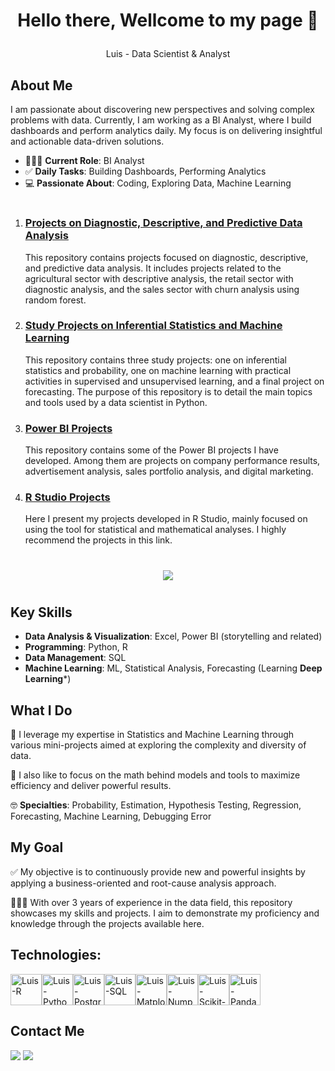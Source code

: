 <h1><p align="center">Hello there, Wellcome to my page 💭</p></h1>
<p align="center"> Luis - Data Scientist & Analyst </p>

## About Me

I am passionate about discovering new perspectives and solving complex problems with data. Currently, I am working as a BI Analyst, where I build dashboards and perform analytics daily. My focus is on delivering insightful and actionable data-driven solutions.</br>

- 🧑🏻‍💼 **Current Role**: BI Analyst
- ✅ **Daily Tasks**: Building Dashboards, Performing Analytics
- 💻 **Passionate About**: Coding, Exploring Data, Machine Learning

#

<p align="center">
  <ol>
    <li>
      <h3>
        <a href="https://github.com/velosoberti/DataAnalytics/blob/main/README.md">
          Projects on Diagnostic, Descriptive, and Predictive Data Analysis
        </a>
      </h3>
      <p>
        This repository contains projects focused on diagnostic, descriptive, and predictive data analysis. It includes projects related to the agricultural sector with descriptive analysis, the retail sector with diagnostic analysis, and the sales sector with churn analysis using random forest.
      </p>
    </li>
    <li>
      <h3>
        <a href="https://github.com/velosoberti/DataScience_Guide">
          Study Projects on Inferential Statistics and Machine Learning
        </a>
      </h3>
      <p>
        This repository contains three study projects: one on inferential statistics and probability, one on machine learning with practical activities in supervised and unsupervised learning, and a final project on forecasting. The purpose of this repository is to detail the main topics and tools used by a data scientist in Python.
      </p>
    </li>
    <li>
      <h3>
        <a href="https://github.com/velosoberti/Power-BI">
          Power BI Projects
        </a>
      </h3>
      <p>
        This repository contains some of the Power BI projects I have developed. Among them are projects on company performance results, advertisement analysis, sales portfolio analysis, and digital marketing.
      </p>
    </li>
    <li>
      <h3>
        <a href="https://rpubs.com/luis_hveloso">
          R Studio Projects
        </a>
      </h3>
      <p>
        Here I present my projects developed in R Studio, mainly focused on using the tool for statistical and mathematical analyses. I highly recommend the projects in this link.
      </p>
    </li>
  </ol>
</p>


#

<div align="center">
<picture>
  <source
    srcset="https://github-readme-stats.vercel.app/api?username=velosoberti&show_icons=true&theme=dracula"
    media="(prefers-color-scheme: dark)"
  />
  <source
    srcset="https://github-readme-stats.vercel.app/api?username=velosoberti&show_icons=true"
    media="(prefers-color-scheme: light), (prefers-color-scheme: no-preference)"
  />
  <img src="https://github-readme-stats.vercel.app/api?username=velosoberti&show_icons=true" />
</picture>
</div>

#

## Key Skills

- **Data Analysis & Visualization**: Excel, Power BI (storytelling and related)
- **Programming**: Python, R
- **Data Management**: SQL
- **Machine Learning**: ML, Statistical Analysis, Forecasting (Learning **Deep Learning***)

## What I Do

🔭 I leverage my expertise in Statistics and Machine Learning through various mini-projects aimed at exploring the complexity and diversity of data.

🔬 I also like to focus on the math behind models and tools to maximize efficiency and deliver powerful results.

🤓 **Specialties**: Probability, Estimation, Hypothesis Testing, Regression, Forecasting, Machine Learning, Debugging Error

## My Goal

✅ My objective is to continuously provide new and powerful insights by applying a business-oriented and root-cause analysis approach.

👨🏻‍💻 With over 3 years of experience in the data field, this repository showcases my skills and projects. I aim to demonstrate my proficiency and knowledge through the projects available here.


## Technologies:

<div style="display: flex; flex-wrap: wrap; align-items: center;">
  <img align="center" alt="Luis-R" height="50" width="50" src="https://cdn.jsdelivr.net/gh/devicons/devicon@latest/icons/rstudio/rstudio-original.svg" title="RStudio"/>
  <img align="center" alt="Luis-Python" height="50" width="50" src="https://cdn.jsdelivr.net/gh/devicons/devicon@latest/icons/python/python-original.svg" title="Python"/>
  <img align="center" alt="Luis-Postgr" height="50" width="50" src="https://cdn.jsdelivr.net/gh/devicons/devicon@latest/icons/postgresql/postgresql-original.svg" title="PostgreSQL"/>
  <img align="center" alt="Luis-SQL" height="50" width="50" src="https://cdn.jsdelivr.net/gh/devicons/devicon@latest/icons/azuresqldatabase/azuresqldatabase-original.svg" title="Azure SQL Database"/>
  <img align="center" alt="Luis-Matplotlib" height="50" width="50" src="https://cdn.jsdelivr.net/gh/devicons/devicon@latest/icons/matplotlib/matplotlib-original-wordmark.svg" title="Matplotlib"/>
  <img align="center" alt="Luis-Numpy" height="50" width="50" src="https://cdn.jsdelivr.net/gh/devicons/devicon@latest/icons/numpy/numpy-original-wordmark.svg" title="NumPy"/>
  <img align="center" alt="Luis-Scikit-Learn" height="50" width="50" src="https://cdn.jsdelivr.net/gh/devicons/devicon@latest/icons/scikitlearn/scikitlearn-original.svg" title="Scikit-Learn"/>
  <img align="center" alt="Luis-Pandas" height="50" width="50" src="https://cdn.jsdelivr.net/gh/devicons/devicon@latest/icons/pandas/pandas-original-wordmark.svg" title="Pandas"/>
</div>


## Contact Me

<div> 
 <a href="https://velosoberti.github.io/luisveloso.github.io/" target="_blank"><img src="https://img.shields.io/badge/Blogger-FF5722?style=for-the-badge&logo=blogger&logoColor=white"></a> 
  <a href="https://www.linkedin.com/in/velosoberti/" target="_blank"><img src="https://img.shields.io/badge/-LinkedIn-%230077B5?style=for-the-badge&logo=linkedin&logoColor=white" target="_blank"></a> 
</div>

